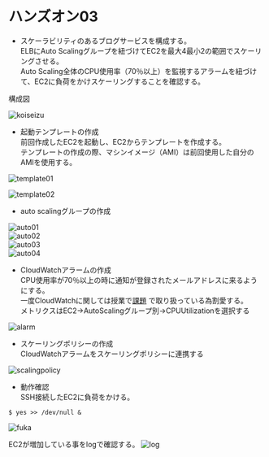 # ハンズオン03  
- スケーラビリティのあるブログサービスを構成する。   
ELBにAuto Scalingグループを紐づけてEC2を最大4最小2の範囲でスケーリングさせる。  
Auto Scaling全体のCPU使用率（70％以上）を監視するアラームを紐づけて、EC2に負荷をかけスケーリングすることを確認する。  

構成図  

![koiseizu](./img03/handson03.drawio.png) 

- 起動テンプレートの作成  
前回作成したEC2を起動し、EC2からテンプレートを作成する。  
テンプレートの作成の際、マシンイメージ（AMI）は前回使用した自分のAMIを使用する。  

![template01](./img03/template.png)  

![template02](./img03/template2.png)  

- auto scalingグループの作成  

![auto01](./img03/auto1.png)  
![auto02](./img03/auto2.png)  
![auto03](./img03/auto3.png)  
![auto04](./img03/auto4.png)  

- CloudWatchアラームの作成  
CPU使用率が70％以上の時に通知が登録されたメールアドレスに来るようにする。  
一度CloudWatchに関しては授業で[課題](https://github.com/shio0727/Kadaiyou/blob/main/lecture06/lecture06.md)
で取り扱っている為割愛する。  
メトリクスはEC2→AutoScalingグループ別→CPUUtilizationを選択する  

![alarm](./img03/alarm.png)   

- スケーリングポリシーの作成  
CloudWatchアラームをスケーリングポリシーに連携する

![scalingpolicy](./img03/scalingpolicy.png)  

- 動作確認  
SSH接続したEC2に負荷をかける。 

```bash:title  
$ yes >> /dev/null &  
```  
![fuka](./img03/fuka.png) 

EC2が増加している事をlogで確認する。
![log](./img03/EC2tuikalog.png)  





